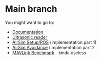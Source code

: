 # Main branch

You might want to go to:
 * [Documentation](https://github.com/aur20/T3000-autonomous_drone/tree/Dokumentation)
 * [Ultrasonic reader](https://github.com/aur20/T3000-autonomous_drone/tree/arduino_sensors)
 * [AirSim Setup/ROS](https://github.com/aur20/T3000-autonomous_drone/tree/AirSim_ROS_offboard_control) (implementation part 1)
 * [AirSim Avoidance](https://github.com/aur20/T3000-autonomous_drone/tree/airsim_avoidance) (implementation part 2
 * [MAVLink Benchmark](https://github.com/aur20/T3000-autonomous_drone/tree/mavlink_bench) - kinda useless
